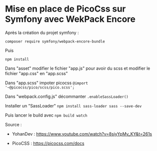 # Mise en place de PicoCss sur Symfony avec WekPack Encore

Après la création du projet symfony :

``composer require symfony/webpack-encore-bundle``

Puis 

``npm install``

Dans "asset" modifier le fichier "app.js" pour avoir du scss et modifier le fichier "app.css" en "app.scss"

Dans "app.scss" impoter picocss ``@import '~@picocss/pico/scss/pico.scss';``

Dans "webpack.config.js" décommanter ``.enableSassLoader()``

Installer un "SassLoader" ``npm install sass-loader sass --save-dev``

Puis lancer le build avec ``npm build watch``


Source : 

- YohanDev : https://www.youtube.com/watch?v=8siyYpMv_KY&t=261s

- PicoCSS : https://picocss.com/docs